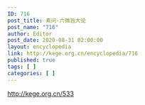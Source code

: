 ```yaml
---
ID: 716
post_title: 素问·六微旨大论
post_name: "716"
author: Editor
post_date: 2020-08-31 02:00:00
layout: encyclopedia
link: http://kege.org.cn/encyclopedia/716
published: true
tags: [ ]
categories: [ ]
---
```

http://kege.org.cn/533